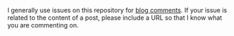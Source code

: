 I generally use issues on this repository for [blog comments](http://jlericson.com/comment.html). If your issue is related to the content of a post, please include a URL so that I know what you are commenting on.
